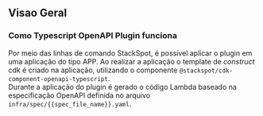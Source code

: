 ## Visao Geral
### Como Typescript OpenAPI Plugin funciona
Por meio das linhas de comando StackSpot, é possível aplicar o plugin em uma aplicação do tipo APP. 
Ao realizar a aplicação o template de _construct_ cdk é criado na aplicação, utilizando o componente `@stackspot/cdk-component-openapi-typescript`.  
Durante a aplicação do plugin é gerado o código Lambda baseado na especificação OpenAPI definida no arquivo `infra/spec/{{spec_file_name}}.yaml`.
